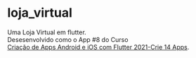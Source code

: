 # loja_virtual

Uma Loja Virtual em flutter. <br>
Desesenvolvido como o App #8 do Curso <br> <a href="https://www.udemy.com/course/curso-completo-flutter-app-android-ios/">Criação de Apps Android e iOS com Flutter 2021-Crie 14 Apps</a>.


